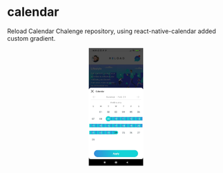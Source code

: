 # calendar
Reload Calendar Chalenge repository, using react-native-calendar added custom gradient.

<p align="center">
  <img src="screen01.jpg" width="25%"  alt="tela da aplicação">
</p>
